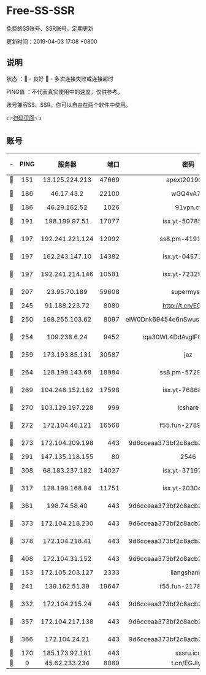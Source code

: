 # Free-SS-SSR

免费的SS账号、SSR账号，定期更新

更新时间：2019-04-03 17:08 +0800

## 说明

状态     ：🙂 - 良好 🙁 - 多次连接失败或连接超时

PING值   ：不代表真实使用中的速度，仅供参考。

账号兼容SS、SSR，你可以自由在两个软件中使用。

👉[扫码页面](https://liesauer.github.io/Free-SS-SSR/)👈

## 账号

|-|PING|服务器|端口|密码|加密方式|区域|
|:----:|:----:|:-----:|-----:|:----:|:----:|:----:|
|🙂|151|13.125.224.213|47669|apext2019001|chacha20|KR|
|🙂|186|46.17.43.2|22100|wGQ4vA7D|aes-256-gcm|RU|
|🙂|186|46.29.162.52|1026|91vpn.cf|rc4-md5|RU|
|🙂|191|198.199.97.51|17077|isx.yt-50785240|aes-256-cfb|US|
|🙂|197|192.241.221.124|12092|ss8.pm-41911201|aes-256-cfb|US|
|🙂|197|162.243.147.10|14382|isx.yt-04571703|aes-256-cfb|US|
|🙂|197|192.241.214.146|10581|isx.yt-72329073|aes-256-cfb|US|
|🙂|207|23.95.70.189|59608|supermyssr|chacha20-ietf|US|
|🙂|245|91.188.223.72|8080|http://t.cn/EGJIyrl|rc4-md5|RU|
|🙂|250|198.255.103.62|8097|eIW0Dnk69454e6nSwuspv9DmS201tQ0D|aes-256-cfb|US|
|🙂|254|109.238.6.24|9452|rqa30WL4DdAvgIFG6Fs3znzTa|aes-256-cfb|FR|
|🙂|259|173.193.85.131|30587|jaz|aes-256-cfb|US|
|🙂|264|128.199.143.68|18984|ss8.pm-57296446|aes-256-cfb|SG|
|🙂|269|104.248.152.162|17598|isx.yt-76868114|aes-256-cfb|SG|
|🙂|270|103.129.197.228|999|lcshare|aes-256-cfb|US|
|🙂|272|172.104.46.121|16568|f55.fun-27893685|aes-256-cfb|SG|
|🙂|273|172.104.209.198|443|9d6cceaa373bf2c8acb22e60b6a58be6|aes-256-cfb|US|
|🙂|291|147.135.118.155|80|2546|chacha20|US|
|🙂|308|68.183.237.182|14027|isx.yt-37197228|aes-256-cfb|SG|
|🙂|317|128.199.168.84|11751|isx.yt-20304770|aes-256-cfb|SG|
|🙂|361|198.74.58.40|443|9d6cceaa373bf2c8acb22e60b6a58be6|aes-256-cfb|US|
|🙂|373|172.104.218.230|443|9d6cceaa373bf2c8acb22e60b6a58be6|aes-256-cfb|US|
|🙂|378|172.104.218.41|443|9d6cceaa373bf2c8acb22e60b6a58be6|aes-256-cfb|US|
|🙂|408|172.104.31.152|443|9d6cceaa373bf2c8acb22e60b6a58be6|aes-256-cfb|US|
|🙂|153|172.105.203.127|2333|liangshanbo|chacha20|JP|
|🙂|241|139.162.51.39|19647|f55.fun-21784781|aes-256-cfb|SG|
|🙂|332|172.104.215.24|443|9d6cceaa373bf2c8acb22e60b6a58be6|aes-256-cfb|US|
|🙂|357|172.104.217.138|443|9d6cceaa373bf2c8acb22e60b6a58be6|aes-256-cfb|US|
|🙂|366|172.104.24.21|443|9d6cceaa373bf2c8acb22e60b6a58be6|aes-256-cfb|US|
|🙁|170|185.173.92.181|443|sssru.icu|rc4-md5|RU|
|🙁|0|45.62.233.234|8080|t.cn/EGJIyrl|rc4-md5|CA|
